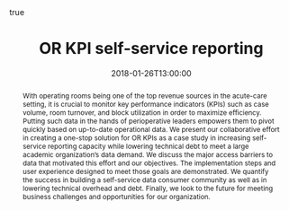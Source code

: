 ---
title: "OR KPI self-service reporting"
poster: true
event: American Society of Anesthesiologists (ASA) Practice Management
event_url: ""
location: New Orleans, United States
summary: ""
abstract: "With operating rooms being one of the top revenue sources in the acute-care setting, it is crucial to monitor key performance indicators (KPIs) such as case volume, room turnover, and block utilization in order to maximize efficiency. Putting such data in the hands of perioperative leaders empowers them to pivot quickly based on up-to-date operational data. We present our collaborative effort in creating a one-stop solution for OR KPIs as a case study in increasing self-service reporting capacity while lowering technical debt to meet a large academic organization’s data demand. We discuss the major access barriers to data that motivated this effort and our objectives. The implementation steps and user experience designed to meet those goals are demonstrated. We quantify the success in building a self-service data consumer community as well as in lowering  technical overhead and debt. Finally, we look to the future for meeting business challenges and opportunities for our organization."


# Talk start and end times.
#   End time can optionally be hidden by prefixing the line with `#`.
date: "2018-01-26T13:00:00"
# date_end: "2018-12-10T15:00:00"
all_day: true

# Schedule page publish date (NOT talk date).
publishDate: "2017-01-01T00:00:00Z"

authors: ["Erika Da-Inn Lee", "Christopher R Turner"]
tags: ["Electronic Health Records", "Data Visualization"]

# Is this a featured talk? (true/false)
featured: falses

#image:
#  caption: 'Image credit: [**Unsplash**](https://unsplash.com/photos/bzdhc5b3Bxs)'
#  focal_point: Right

links: 
- icon: image
  icon_pack: fas
  name: Poster
  url: 2018_ASA.pdf
url_code: ""
url_pdf: ""
url_slides: ""
url_video: ""

# Markdown Slides (optional).
#   Associate this talk with Markdown slides.
#   Simply enter your slide deck's filename without extension.
#   E.g. `slides = "example-slides"` references `content/slides/example-slides.md`.
#   Otherwise, set `slides = ""`.
#slides: example

# Projects (optional).
#   Associate this post with one or more of your projects.
#   Simply enter your project's folder or file name without extension.
#   E.g. `projects = ["internal-project"]` references `content/project/deep-learning/index.md`.
#   Otherwise, set `projects = []`.
#projects:
#- internal-project

# Enable math on this page?
math: true
---